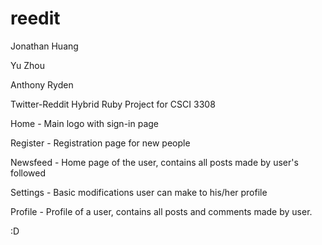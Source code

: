 reedit
======

Jonathan Huang

Yu Zhou

Anthony Ryden


Twitter-Reddit Hybrid Ruby Project for CSCI 3308


Home - Main logo with sign-in page

Register - Registration page for new people

Newsfeed - Home page of the user, contains all posts made by user's followed

Settings - Basic modifications user can make to his/her profile

Profile - Profile of a user, contains all posts and comments made by user.

:D
